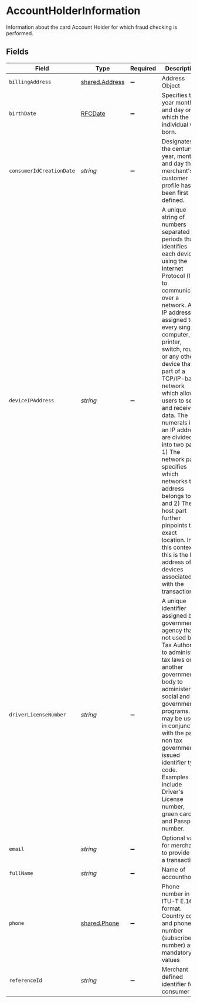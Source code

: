 # AccountHolderInformation

Information about the card Account Holder for which fraud checking is performed.


## Fields

| Field                                                                                                                                                                                                                                                                                                                                                                                                                                                                                                                                                                                                               | Type                                                                                                                                                                                                                                                                                                                                                                                                                                                                                                                                                                                                                | Required                                                                                                                                                                                                                                                                                                                                                                                                                                                                                                                                                                                                            | Description                                                                                                                                                                                                                                                                                                                                                                                                                                                                                                                                                                                                         | Example                                                                                                                                                                                                                                                                                                                                                                                                                                                                                                                                                                                                             |
| ------------------------------------------------------------------------------------------------------------------------------------------------------------------------------------------------------------------------------------------------------------------------------------------------------------------------------------------------------------------------------------------------------------------------------------------------------------------------------------------------------------------------------------------------------------------------------------------------------------------- | ------------------------------------------------------------------------------------------------------------------------------------------------------------------------------------------------------------------------------------------------------------------------------------------------------------------------------------------------------------------------------------------------------------------------------------------------------------------------------------------------------------------------------------------------------------------------------------------------------------------- | ------------------------------------------------------------------------------------------------------------------------------------------------------------------------------------------------------------------------------------------------------------------------------------------------------------------------------------------------------------------------------------------------------------------------------------------------------------------------------------------------------------------------------------------------------------------------------------------------------------------- | ------------------------------------------------------------------------------------------------------------------------------------------------------------------------------------------------------------------------------------------------------------------------------------------------------------------------------------------------------------------------------------------------------------------------------------------------------------------------------------------------------------------------------------------------------------------------------------------------------------------- | ------------------------------------------------------------------------------------------------------------------------------------------------------------------------------------------------------------------------------------------------------------------------------------------------------------------------------------------------------------------------------------------------------------------------------------------------------------------------------------------------------------------------------------------------------------------------------------------------------------------- |
| `billingAddress`                                                                                                                                                                                                                                                                                                                                                                                                                                                                                                                                                                                                    | [shared.Address](../../../sdk/models/shared/address.md)                                                                                                                                                                                                                                                                                                                                                                                                                                                                                                                                                             | :heavy_minus_sign:                                                                                                                                                                                                                                                                                                                                                                                                                                                                                                                                                                                                  | Address Object                                                                                                                                                                                                                                                                                                                                                                                                                                                                                                                                                                                                      |                                                                                                                                                                                                                                                                                                                                                                                                                                                                                                                                                                                                                     |
| `birthDate`                                                                                                                                                                                                                                                                                                                                                                                                                                                                                                                                                                                                         | [RFCDate](../../types/rfcdate.md)                                                                                                                                                                                                                                                                                                                                                                                                                                                                                                                                                                                   | :heavy_minus_sign:                                                                                                                                                                                                                                                                                                                                                                                                                                                                                                                                                                                                  | Specifies the year month and day on which the individual was born.                                                                                                                                                                                                                                                                                                                                                                                                                                                                                                                                                  | 2000-09-20                                                                                                                                                                                                                                                                                                                                                                                                                                                                                                                                                                                                          |
| `consumerIdCreationDate`                                                                                                                                                                                                                                                                                                                                                                                                                                                                                                                                                                                            | *string*                                                                                                                                                                                                                                                                                                                                                                                                                                                                                                                                                                                                            | :heavy_minus_sign:                                                                                                                                                                                                                                                                                                                                                                                                                                                                                                                                                                                                  | Designates the century, year, month and day that a merchant's customer profile has been first defined.                                                                                                                                                                                                                                                                                                                                                                                                                                                                                                              |                                                                                                                                                                                                                                                                                                                                                                                                                                                                                                                                                                                                                     |
| `deviceIPAddress`                                                                                                                                                                                                                                                                                                                                                                                                                                                                                                                                                                                                   | *string*                                                                                                                                                                                                                                                                                                                                                                                                                                                                                                                                                                                                            | :heavy_minus_sign:                                                                                                                                                                                                                                                                                                                                                                                                                                                                                                                                                                                                  | A unique string of numbers separated by periods that identifies each device using the Internet Protocol (IP) to communicate over a network.  An IP address is assigned to every single computer, printer, switch, router or any other device that is part of a TCP/IP-based network which allows users to send and receive data. The numerals in an IP address are divided into two parts:  1) The network part specifies which networks this address belongs to and 2) The host part further pinpoints the exact location. In this context, this is the IP address of the devices associated with the transaction. |                                                                                                                                                                                                                                                                                                                                                                                                                                                                                                                                                                                                                     |
| `driverLicenseNumber`                                                                                                                                                                                                                                                                                                                                                                                                                                                                                                                                                                                               | *string*                                                                                                                                                                                                                                                                                                                                                                                                                                                                                                                                                                                                            | :heavy_minus_sign:                                                                                                                                                                                                                                                                                                                                                                                                                                                                                                                                                                                                  | A unique identifier assigned by a government agency that is not used by a Tax Authority to administer tax laws or by another government body to administer social and government programs. It may be used in conjunction with the party non tax government issued identifier type code. Examples include Driver's License number, green card id, and Passport number.                                                                                                                                                                                                                                               |                                                                                                                                                                                                                                                                                                                                                                                                                                                                                                                                                                                                                     |
| `email`                                                                                                                                                                                                                                                                                                                                                                                                                                                                                                                                                                                                             | *string*                                                                                                                                                                                                                                                                                                                                                                                                                                                                                                                                                                                                            | :heavy_minus_sign:                                                                                                                                                                                                                                                                                                                                                                                                                                                                                                                                                                                                  | Optional value for merchants to provide for a transaction                                                                                                                                                                                                                                                                                                                                                                                                                                                                                                                                                           | john.doe@email.xyz                                                                                                                                                                                                                                                                                                                                                                                                                                                                                                                                                                                                  |
| `fullName`                                                                                                                                                                                                                                                                                                                                                                                                                                                                                                                                                                                                          | *string*                                                                                                                                                                                                                                                                                                                                                                                                                                                                                                                                                                                                            | :heavy_minus_sign:                                                                                                                                                                                                                                                                                                                                                                                                                                                                                                                                                                                                  | Name of accountholder                                                                                                                                                                                                                                                                                                                                                                                                                                                                                                                                                                                               | Jane Doe                                                                                                                                                                                                                                                                                                                                                                                                                                                                                                                                                                                                            |
| `phone`                                                                                                                                                                                                                                                                                                                                                                                                                                                                                                                                                                                                             | [shared.Phone](../../../sdk/models/shared/phone.md)                                                                                                                                                                                                                                                                                                                                                                                                                                                                                                                                                                 | :heavy_minus_sign:                                                                                                                                                                                                                                                                                                                                                                                                                                                                                                                                                                                                  | Phone number in ITU-T E.164 format. Country code and phone number (subscriber number) are mandatory values                                                                                                                                                                                                                                                                                                                                                                                                                                                                                                          |                                                                                                                                                                                                                                                                                                                                                                                                                                                                                                                                                                                                                     |
| `referenceId`                                                                                                                                                                                                                                                                                                                                                                                                                                                                                                                                                                                                       | *string*                                                                                                                                                                                                                                                                                                                                                                                                                                                                                                                                                                                                            | :heavy_minus_sign:                                                                                                                                                                                                                                                                                                                                                                                                                                                                                                                                                                                                  | Merchant defined identifier for a consumer                                                                                                                                                                                                                                                                                                                                                                                                                                                                                                                                                                          | AB12345678                                                                                                                                                                                                                                                                                                                                                                                                                                                                                                                                                                                                          |